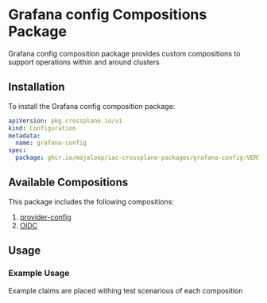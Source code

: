 # Grafana config Compositions Package

Grafana config composition package provides custom compositions to support operations within and around clusters

## Installation

To install the Grafana config composition package:

```yaml
apiVersion: pkg.crossplane.io/v1
kind: Configuration
metadata:
  name: grafana-config
spec:
  package: ghcr.io/mojaloop/iac-crossplane-packages/grafana-config:VERSION
```

## Available Compositions

This package includes the following compositions:

1. [provider-config](compositions/provider-config/README.md)
2. [OIDC](compositions/oidc/README.md)

## Usage


### Example Usage

Example claims are placed withing test scenarious of each composition
